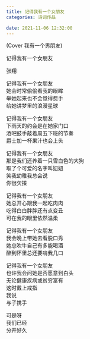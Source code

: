 ```yaml
---
title: 记得我有一个女朋友
categories: 诗词作品

date: 2021-11-06 12:32:00
---
```


(Cover 我有一个男朋友)

<!-- more -->
<div class="poem">
记得我有一个女朋友

张翔

记得我有一个女朋友  
她会时常偷偷看我的眼眸  
举她起来也不会觉得费手  
给她讲梦里的浪漫星球


记得我有一个女朋友  
下雨天的约会是在她家门口  
酒吧鼓手敲着周五下班的节奏  
爵士加一杯果汁也会上头


记得我有一个女朋友  
那是我们还养着一只雪白色的大狗  
取了个可爱的名字叫妞妞  
笑我幼稚我总会说  
你很欠揍


记得我有一个女朋友  
她总开心跟我一起吃肉肉  
吃得白白胖胖还有点变丑  
可在我的眼里依然温柔


记得我有一个女朋友  
我会晚上带她去看脱口秀  
她总吹牛自己有多能喝酒  
醉到怀里总还要啃我几口


记得我有一个女朋友  
也许我会问她是否愿意到白头  
无论健康疾病或贫穷富有  
这时戴上戒指  
我说  
与子携手


可是呀  
我们已经  
分开好久

</div>
